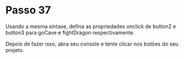 # Passo 37

Usando a mesma sintaxe, defina as propriedades onclick de button2 e button3 para goCave e fightDragon respectivamente.

Depois de fazer isso, abra seu console e tente clicar nos botões do seu projeto.